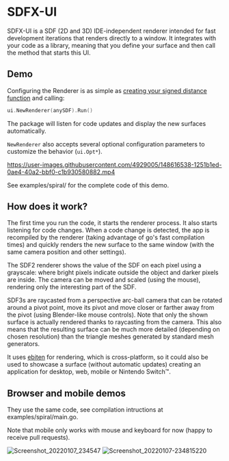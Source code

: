 # SDFX-UI

SDFX-UI is a SDF (2D and 3D) IDE-independent renderer intended for fast development iterations that renders directly to a window. It integrates with your code as a library, meaning that you define your surface and then call the method that starts this UI.

## Demo
Configuring the Renderer is as simple as [creating your signed distance function](https://github.com/deadsy/sdfx) and calling:
```go
ui.NewRenderer(anySDF).Run()
```
The package will listen for code updates and display the new surfaces automatically.

`NewRenderer` also accepts several optional configuration parameters to customize the behavior (`ui.Opt*`).

https://user-images.githubusercontent.com/4929005/148616538-1251b1ed-0ae4-40a2-bbf0-c1b930580882.mp4

See examples/spiral/ for the complete code of this demo.

## How does it work?

The first time you run the code, it starts the renderer process. It also starts listening for code changes. When a code change is detected, the app is recompiled by the renderer (taking advantage of go's fast compilation times) and quickly renders the new surface to the same window (with the same camera position and other settings).

The SDF2 renderer shows the value of the SDF on each pixel using a grayscale: where bright pixels indicate outside the object and darker pixels are inside. The camera can be moved and scaled (using the mouse), rendering only the interesting part of the SDF.

SDF3s are raycasted from a perspective arc-ball camera that can be rotated around a pivot point, move its pivot and move closer or farther away from the pivot (using Blender-like mouse controls). Note that only the shown surface is actually rendered thanks to raycasting from the camera. This also means that the resulting surface can be much more detailed (depending on chosen resolution) than the triangle meshes generated by standard mesh generators.

It uses [ebiten](https://github.com/hajimehoshi/ebiten) for rendering, which is cross-platform, so it could also be used to showcase a surface (without automatic updates) creating an application for desktop, web, mobile or Nintendo Switch™.

## Browser and mobile demos
They use the same code, see compilation intructions at examples/spiral/main.go.

Note that mobile only works with mouse and keyboard for now (happy to receive pull requests).

![Screenshot_20220107_234547](https://user-images.githubusercontent.com/4929005/148616915-0cbd1126-7657-4fa6-b51e-2bd7b1a0e6a2.png)
![Screenshot_20220107-234815220](https://user-images.githubusercontent.com/4929005/148617130-b67ca779-28f0-4eda-873e-a8bb8dec5c72.jpg)
